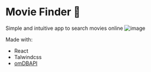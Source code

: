 ﻿# Movie Finder 🎥
Simple and intuitive app to search movies online
![image](https://github.com/user-attachments/assets/a4a4387f-22c3-41ab-82e0-256948617f3b)

Made with:
- React
- Talwindcss
- [omDBAPI](https://www.omdbapi.com/)

